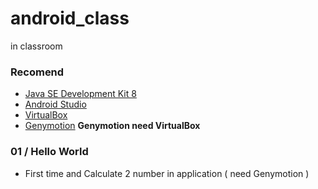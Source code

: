 # android_class
in classroom

### Recomend
- [Java SE Development Kit 8](http://www.oracle.com/technetwork/java/javase/downloads/jdk8-downloads-2133151.html)
- [Android Studio](https://developer.android.com/studio/index.html)
- [VirtualBox](https://www.virtualbox.org/wiki/Downloads)
- [Genymotion](https://www.genymotion.com/download/)
**Genymotion need VirtualBox**

### 01 / Hello World
- First time and Calculate 2 number in application ( need Genymotion )
